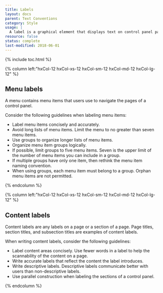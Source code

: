 ```yaml
---
title: Labels
layout: docs
parent: Text Conventions
category: Style
usage: |
  A label is a graphical element that displays text on control panel page. Use a label to identify sections on a page and navigation menu items.
resource: false
status: complete
last-modified: 2018-06-01
---
```


{% include toc.html %}

<section class="static-section"  markdown="1">

<div class="hxRow" markdown="1">

{% column left:"hxCol-12 hxCol-xs-12 hxCol-sm-12 hxCol-md-12 hxCol-lg-12" %}

## Menu labels

A menu contains menu items that users use to navigate the pages of a control panel.

Consider the following guidelines when labeling menu items:

- Label menu items concisely and accurately.
- Avoid long lists of menu items. Limit the menu to no greater than seven menu items.
- Use groups to organize longer lists of menu items.
- Organize menu item groups logically.
- If possible, limit groups to five menu items. Seven is the upper limit of the number of menu items you can include in a group.
- If multiple groups have only one item, then rethink the menu item naming convention.
- When using groups, each menu item must belong to a group. Orphan menu items are not permitted.

{% endcolumn %}

</div>

</section>

<section class="static-section"  markdown="1">

<div class="hxRow" markdown="1">

{% column left:"hxCol-12 hxCol-xs-12 hxCol-sm-12 hxCol-md-12 hxCol-lg-12" %}

## Content labels

Content labels are any labels on a page or a section of a page. Page titles, section titles, and subsection titles are examples of content labels.

When writing content labels, consider the following guidelines:

- Label content areas concisely. Use fewer words in a label to help the scannability of the content on a page.
- Write accurate labels that reflect the content the label introduces.
- Write descriptive labels. Descriptive labels communicate better with users than non-descriptive labels.
- Use parallel construction when labeling the sections of a control panel.

{% endcolumn %}

</div>

</section>
